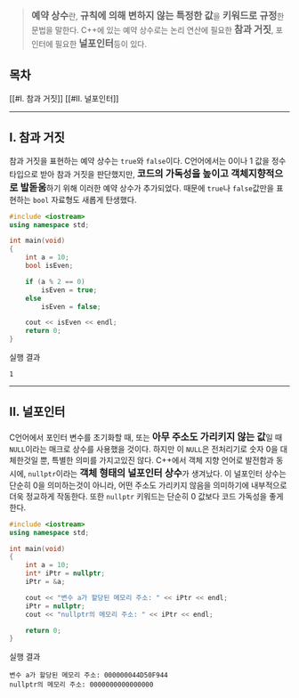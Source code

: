 ><span style="font-size:17px; font-weight:bold;">예약 상수</span>란, <span style="font-size:17px; font-weight:bold;">규칙에 의해 변하지 않는 특정한 값</span>을 <span style="font-size:17px; font-weight:bold;">키워드로 규정</span>한 문법을 말한다. C++에 있는 예약 상수로는 논리 연산에 필요한 <span style="font-size:17px; font-weight:bold;">참과 거짓</span>, 포인터에 필요한 <span style="font-size:17px; font-weight:bold;">널포인터</span>등이 있다.

## 목차

[[#I. 참과 거짓]]
[[#II. 널포인터]]

---
## I. 참과 거짓

참과 거짓을 표현하는 예약 상수는 `true`와 `false`이다. C언어에서는 0이나 1 값을 정수 타입으로 받아 참과 거짓을 판단했지만, <span style="font-size:17px; font-weight:bold;">코드의 가독성을 높이고 객체지향적으로 발돋움</span>하기 위해 이러한 예약 상수가 추가되었다.
때문에 `true`나 `false`값만을 표현하는 `bool` 자료형도 새롭게 탄생했다.

```cpp
#include <iostream>
using namespace std;

int main(void)
{
	int a = 10;
	bool isEven;

	if (a % 2 == 0)
		isEven = true;
	else
		isEven = false;

	cout << isEven << endl;
	return 0;
}
```
실행 결과
```
1
```

---

## II. 널포인터
C언어에서 포인터 변수를 초기화할 때, 또는 <span style="font-size:17px; font-weight:bold;">아무 주소도 가리키지 않는 값</span>일 때 `NULL`이라는 매크로 상수를 사용했을 것이다. 하지만 이 `NULL`은 전처리기로 숫자 0을 대체한것일 뿐, 특별한 의미를 가지고있진 않다.
C++에서 객체 지향 언어로 발전함과 동시에, `nullptr`이라는 <span style="font-size:17px; font-weight:bold;">객체 형태의 널포인터 상수</span>가 생겨났다. 이 널포인터 상수는 단순히 0을 의미하는것이 아니라, 어떤 주소도 가리키지 않음을 의미하기에 내부적으로 더욱 정교하게 작동한다.
또한 `nullptr` 키워드는 단순히 0 값보다 코드 가독성을 좋게 한다.
```cpp
#include <iostream>
using namespace std;

int main(void)
{
	int a = 10;
	int* iPtr = nullptr;
	iPtr = &a;

	cout << "변수 a가 할당된 메모리 주소: " << iPtr << endl;
	iPtr = nullptr;
	cout << "nullptr의 메모리 주소: " << iPtr << endl;

	return 0;
}
```
실행 결과
```
변수 a가 할당된 메모리 주소: 000000044D50F944
nullptr의 메모리 주소: 0000000000000000
```
